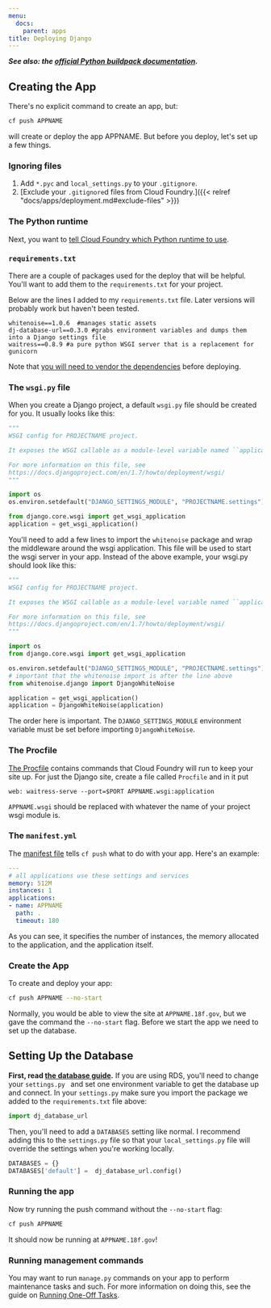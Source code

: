 ```yaml
---
menu:
  docs:
    parent: apps
title: Deploying Django
---
```


***See also: the [official Python buildpack documentation](http://docs.cloudfoundry.org/buildpacks/python/).***

## Creating the App

There's no explicit command to create an app, but:

```bash
cf push APPNAME
```

will create or deploy the app APPNAME. But before you deploy, let's set up a few things.

### Ignoring files

1. Add `*.pyc` and `local_settings.py` to your `.gitignore`.
1. [Exclude your `.gitignore`d files from Cloud Foundry.]({{< relref "docs/apps/deployment.md#exclude-files" >}})

### The Python runtime

Next, you want to [tell Cloud Foundry which Python runtime to use](http://docs.cloudfoundry.org/buildpacks/python/#runtime).

### `requirements.txt`

There are a couple of packages used for the deploy that will be helpful. You'll want to add them to the `requirements.txt` for your project.

Below are the lines I added to my `requirements.txt` file. Later versions will probably work but haven't been tested.

```
whitenoise==1.0.6  #manages static assets
dj-database-url==0.3.0 #grabs environment variables and dumps them into a Django settings file
waitress==0.8.9 #a pure python WSGI server that is a replacement for gunicorn
```

Note that [you will need to vendor the dependencies](http://docs.cloudfoundry.org/buildpacks/python/#vendoring) before deploying.

### The `wsgi.py` file

When you create a Django project, a default `wsgi.py` file should be created for you. It usually looks like this:

```python
"""
WSGI config for PROJECTNAME project.

It exposes the WSGI callable as a module-level variable named ``application``.

For more information on this file, see
https://docs.djangoproject.com/en/1.7/howto/deployment/wsgi/
"""

import os
os.environ.setdefault("DJANGO_SETTINGS_MODULE", "PROJECTNAME.settings")

from django.core.wsgi import get_wsgi_application
application = get_wsgi_application()
```

You'll need to add a few lines to import the `whitenoise` package and wrap the middleware around the wsgi application. This file will be used to start the wsgi server in your app. Instead of the above example, your wsgi.py should look like this:

```python
"""
WSGI config for PROJECTNAME project.

It exposes the WSGI callable as a module-level variable named ``application``.

For more information on this file, see
https://docs.djangoproject.com/en/1.7/howto/deployment/wsgi/
"""

import os
from django.core.wsgi import get_wsgi_application

os.environ.setdefault("DJANGO_SETTINGS_MODULE", "PROJECTNAME.settings")
# important that the whitenoise import is after the line above
from whitenoise.django import DjangoWhiteNoise

application = get_wsgi_application()
application = DjangoWhiteNoise(application)
```

The order here is important. The `DJANGO_SETTINGS_MODULE` environment variable must be set before importing `DjangoWhiteNoise`.

### The Procfile

[The Procfile](http://docs.cloudfoundry.org/buildpacks/python/#start-command) contains commands that Cloud Foundry will run to keep your site up. For just the Django site, create a file called `Procfile` and in it put

```
web: waitress-serve --port=$PORT APPNAME.wsgi:application
```

`APPNAME.wsgi` should be replaced with whatever the name of your project wsgi module is.

### The `manifest.yml`

The [manifest file](http://docs.cloudfoundry.org/devguide/deploy-apps/manifest.html) tells `cf push` what to do with your app. Here's an example:

```yaml
---
# all applications use these settings and services
memory: 512M
instances: 1
applications:
- name: APPNAME
  path: .
  timeout: 180
```

As you can see, it specifies the number of instances, the memory allocated to the application, and the application itself.

### Create the App

To create and deploy your app:

```bash
cf push APPNAME --no-start
```

Normally, you would be able to view the site at `APPNAME.18f.gov`, but we gave the command the `--no-start` flag. Before we start the app we need to set up the database.

## Setting Up the Database

**First, read [the database guide](/apps/databases/).** If you are using RDS, you'll need to change your `settings.py ` and set one environment variable to get the database up and connect. In your `settings.py` make sure you import the package we added to the `requirements.txt` file above:

```python
import dj_database_url
```

Then, you'll need to add a `DATABASES` setting like normal. I recommend adding this to the `settings.py` file so that your `local_settings.py` file will override the settings when you're working locally.

```python
DATABASES = {}
DATABASES['default'] =  dj_database_url.config()
```

### Running the app

Now try running the push command without the `--no-start` flag:

```bash
cf push APPNAME
```

It should now be running at `APPNAME.18f.gov`!

### Running management commands

You may want to run `manage.py` commands on your app to perform maintenance tasks and such. For more information on doing this, see the guide on [Running One-Off Tasks](/getting-started/one-off-tasks/).
